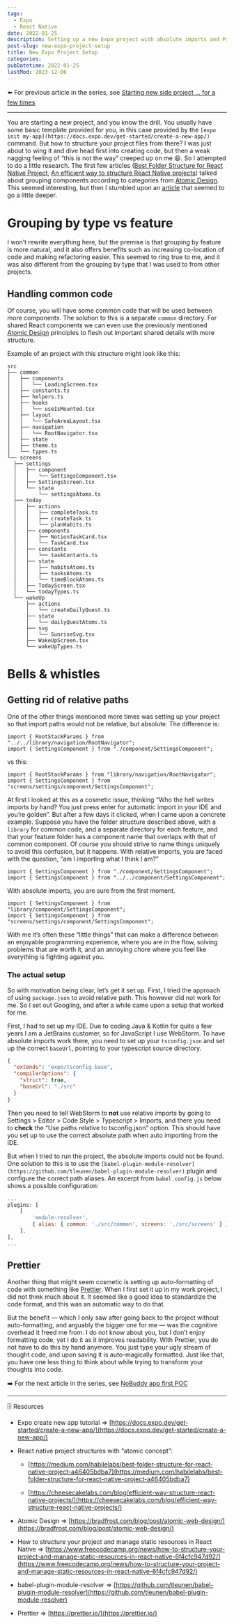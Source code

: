 ```yaml
---
tags:
  - Expo
  - React Native
date: 2022-01-25
description: Setting up a new Expo project with absolute imports and Prettier.
post-slug: new-expo-project-setup
title: New Expo Project Setup
categories:
pubDatetime: 2022-01-25
lastMod: 2023-12-06
---
```


⬅️ For previous article in the series, see <a href="/posts/starting-new-side-project-for-a-few-times">Starting new side project ... for a few times</a>

---

You are starting a new project, and you know the drill. You usually have some basic template provided for you, in this case provided by the `[expo init my-app](https://docs.expo.dev/get-started/create-a-new-app/)` command. But how to structure your project files from there? I was just about to wing it and dive head first into creating code, but then a weak nagging feeling of “this is not the way” creeped up on me 😄. So I attempted to do a little research. The first few articles ([Best Folder Structure for React Native Project](https://medium.com/habilelabs/best-folder-structure-for-react-native-project-a46405bdba7), [An efficient way to structure React Native projects](https://cheesecakelabs.com/blog/efficient-way-structure-react-native-projects/)) talked about grouping components according to categories from [Atomic Design](https://bradfrost.com/blog/post/atomic-web-design/). This seemed interesting, but then I stumbled upon an [article](https://www.freecodecamp.org/news/how-to-structure-your-project-and-manage-static-resources-in-react-native-6f4cfc947d92/) that seemed to go a little deeper.

# Grouping by type vs feature

I won’t rewrite everything here, but the premise is that grouping by feature is more natural, and it also offers benefits such as increasing co-location of code and making refactoring easier. This seemed to ring true to me, and it was also different from the grouping by type that I was used to from other projects.

## Handling common code

Of course, you will have some common code that will be used between more components. The solution to this is a separate `common` directory. For shared React components we can even use the previously mentioned [Atomic Design](https://bradfrost.com/blog/post/atomic-web-design/) principles to flesh out important shared details with more structure.

Example of an project with this structure might look like this:

```tsx
src
├── common
│   ├── components
│   │   └── LoadingScreen.tsx
│   ├── constants.ts
│   ├── helpers.ts
│   ├── hooks
│   │   └── useIsMounted.tsx
│   ├── layout
│   │   └── SafeAreaLayout.tsx
│   ├── navigation
│   │   └── RootNavigator.tsx
│   ├── state
│   ├── theme.ts
│   └── types.ts
└── screens
  ├── settings
  │   ├── component
  │   │   └── SettingsComponent.tsx
  │   ├── SettingsScreen.tsx
  │   └── state
  │       └── settingsAtoms.ts
  ├── today
  │   ├── actions
  │   │   ├── completeTask.ts
  │   │   ├── createTask.ts
  │   │   └── planHabits.ts
  │   ├── components
  │   │   ├── NotionTaskCard.tsx
  │   │   └── TaskCard.tsx
  │   ├── constants
  │   │   └── taskContants.ts
  │   ├── state
  │   │   ├── habitsAtoms.ts
  │   │   ├── tasksAtoms.ts
  │   │   └── timeBlockAtoms.ts
  │   ├── TodayScreen.tsx
  │   └── todayTypes.ts
  └── wakeUp
      ├── actions
      │   └── createDailyQuest.ts
      ├── state
      │   └── dailyQuestAtoms.ts
      ├── svg
      │   └── SunriseSvg.tsx
      ├── WakeUpScreen.tsx
      └── wakeUpTypes.ts
```

# Bells & whistles

## Getting rid of relative paths

One of the other things mentioned more times was setting up your project so that import paths would not be relative, but absolute. The difference is:

```tsx
import { RootStackParams } from "../../library/navigation/RootNavigator";
import { SettingsComponent } from "./component/SettingsComponent";
```

vs this:

```tsx
import { RootStackParams } from "library/navigation/RootNavigator";
import { SettingsComponent } from "screens/settings/component/SettingsComponent";
```

At first I looked at this as a cosmetic issue, thinking “Who the hell writes imports by hand? You just press enter for automatic import in your IDE and you’re golden”. But after a few days it clicked, when I came upon a concrete example. Suppose you have the folder structure described above, with a `library` for common code, and a separate directory for each feature, and that your feature folder has a component name that overlaps with that of common component. Of course you should strive to name things uniquely to avoid this confusion, but it happens. With relative imports, you are faced with the question, “am I importing what I think I am?”

```tsx
import { SettingsComponent } from "./component/SettingsComponent";
import { SettingsComponent } from "../../component/SettingsComponent";
```

With absolute imports, you are sure from the first moment.

```tsx
import { SettingsComponent } from "library/component/SettingsComponent";
import { SettingsComponent } from "screens/settings/component/SettingsComponent";
```

With me it’s often these “little things” that can make a difference between an enjoyable programming experience, where you are in the flow, solving problems that are worth it, and an annoying chore where you feel like everything is fighting against you.

### The actual setup

So with motivation being clear, let’s get it set up. First, I tried the approach of using `package.json` to avoid relative path. This however did not work for me. So I set out Googling, and after a while came upon a setup that worked for me.

First, I had to set up my IDE. Due to coding Java & Kotlin for quite a few years I am a JetBrains customer, so for JavaScript I use WebStorm. To have absolute imports work there, you need to set up your `tsconfig.json` and set up the correct `baseUrl`, pointing to your typescript source directory.

```json
{
  "extends": "expo/tsconfig.base",
  "compilerOptions": {
    "strict": true,
    "baseUrl": "./src"
  }
}
```

Then you need to tell WebStorm to **not** use relative imports by going to Settings > Editor > Code Style > Typescript > Imports, and there you need to **check** the “Use paths relative to tsconfig.json” option. This should have you set up to use the correct absolute path when auto importing from the IDE.

But when I tried to run the project, the absolute imports could not be found. One solution to this is to use the `[babel-plugin-module-resolver](https://github.com/tleunen/babel-plugin-module-resolver)` plugin and configure the correct path aliases. An excerpt from `babel.config.js` below shows a possible configuration:

```jsx
...
plugins: [
	[
		'module-resolver',
    	{ alias: { common: './src/common', screens: './src/screens' } },
	],
],
...
```

## Prettier

Another thing that might seem cosmetic is setting up auto-formatting of code with something like [Prettier](https://prettier.io/). When I first set it up in my work project, I did not think much about it. It seemed like a good idea to standardize the code format, and this was an automatic way to do that.

But the benefit — which I only saw after going back to the project without auto-formatting, and arguably the bigger one for me — was the cognitive overhead it freed me from. I do not know about you, but I don’t enjoy formatting code, yet I do it as it improves readability. With Prettier, you do not have to do this by hand anymore. You just type your ugly stream of thought code, and upon saving it is auto-magically formatted. Just like that, you have one less thing to think about while trying to transform your thoughts into code.

➡️ For the next article in the series, see <a href="/posts/nobuddy-app-first-poc">NoBuddy app first POC</a>

---

🗄 Resources

- Expo create new app tutorial ⇒ [https://docs.expo.dev/get-started/create-a-new-app/](https://docs.expo.dev/get-started/create-a-new-app/)

- React native project structures with “atomic concept”:

  - [https://medium.com/habilelabs/best-folder-structure-for-react-native-project-a46405bdba7](https://medium.com/habilelabs/best-folder-structure-for-react-native-project-a46405bdba7)

  - [https://cheesecakelabs.com/blog/efficient-way-structure-react-native-projects/](https://cheesecakelabs.com/blog/efficient-way-structure-react-native-projects/)

- Atomic Design ⇒ [https://bradfrost.com/blog/post/atomic-web-design/](https://bradfrost.com/blog/post/atomic-web-design/)

- How to structure your project and manage static resources in React Native ⇒ [https://www.freecodecamp.org/news/how-to-structure-your-project-and-manage-static-resources-in-react-native-6f4cfc947d92/](https://www.freecodecamp.org/news/how-to-structure-your-project-and-manage-static-resources-in-react-native-6f4cfc947d92/)

- babel-plugin-module-resolver ⇒ [https://github.com/tleunen/babel-plugin-module-resolver](https://github.com/tleunen/babel-plugin-module-resolver)

- Prettier ⇒ [https://prettier.io/](https://prettier.io/)
